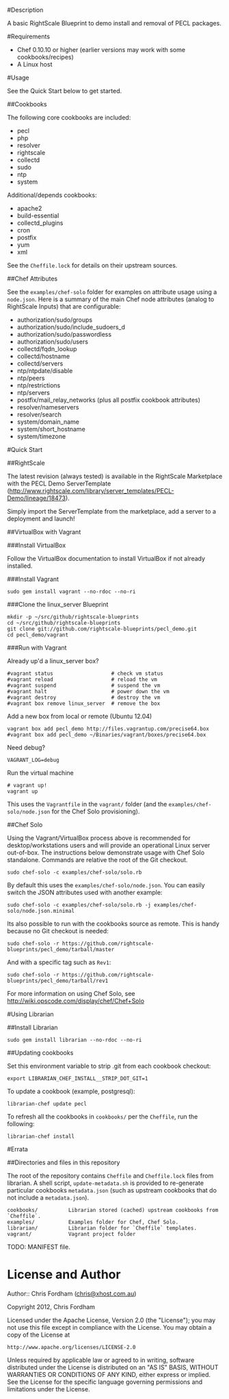 #Description

A basic RightScale Blueprint to demo install and removal of PECL packages.

#Requirements

* Chef 0.10.10 or higher (earlier versions may work with some cookbooks/recipes)
* A Linux host

#Usage

See the Quick Start below to get started.

##Cookbooks

The following core cookbooks are included:

* pecl
* php
* resolver
* rightscale
* collectd
* sudo
* ntp
* system

Additional/depends cookbooks:

* apache2
* build-essential
* collectd_plugins
* cron
* postfix
* yum
* xml

See the `Cheffile.lock` for details on their upstream sources.

##Chef Attributes

See the `examples/chef-solo` folder for examples on attribute usage using a `node.json`.
Here is a summary of the main Chef node attributes (analog to RightScale Inputs) that are configurable:

* authorization/sudo/groups
* authorization/sudo/include_sudoers_d
* authorization/sudo/passwordless
* authorization/sudo/users
* collectd/fqdn_lookup
* collectd/hostname
* collectd/servers
* ntp/ntpdate/disable
* ntp/peers
* ntp/restrictions
* ntp/servers
* postfix/mail_relay_networks (plus all postfix cookbook attributes)
* resolver/nameservers
* resolver/search
* system/domain_name
* system/short_hostname
* system/timezone

#Quick Start

##RightScale

The latest revision (always tested) is available in the RightScale Marketplace with the PECL Demo ServerTemplate (http://www.rightscale.com/library/server_templates/PECL-Demo/lineage/18473).

Simply import the ServerTemplate from the marketplace, add a server to a deployment and launch!

##VirtualBox with Vagrant

###Install VirtualBox

Follow the VirtualBox documentation to install VirtualBox if not already installed.

###Install Vagrant

	sudo gem install vagrant --no-rdoc --no-ri

###Clone the linux_server Blueprint

	mkdir -p ~/src/github/rightscale-blueprints
	cd ~/src/github/rightscale-blueprints
	git clone git://github.com/rightscale-blueprints/pecl_demo.git
	cd pecl_demo/vagrant

###Run with Vagrant

Already up'd a linux_server box?

	#vagrant status                   # check vm status
	#vagrant reload                   # reload the vm
	#vagrant suspend                  # suspend the vm
	#vagrant halt                     # power down the vm
	#vagrant destroy                  # destroy the vm
	#vagrant box remove linux_server  # remove the box

Add a new box from local or remote (Ubuntu 12.04)

	vagrant box add pecl_demo http://files.vagrantup.com/precise64.box
	#vagrant box add pecl_demo ~/Binaries/vagrant/boxes/precise64.box

Need debug?

	VAGRANT_LOG=debug

Run the virtual machine

	# vagrant up!
	vagrant up
	
This uses the `Vagrantfile` in the `vagrant/` folder (and the `examples/chef-solo/node.json` for the Chef Solo provisioning).

##Chef Solo

Using the Vagrant/VirtualBox process above is recommended for desktop/workstations users and will provide an operational Linux server out-of-box.
The instructions below demonstrate usage with Chef Solo standalone. Commands are relative the root of the Git checkout.

	sudo chef-solo -c examples/chef-solo/solo.rb
	
By default this uses the `examples/chef-solo/node.json`. You can easily switch the JSON attributes used with another example:

	sudo chef-solo -c examples/chef-solo/solo.rb -j examples/chef-solo/node.json.minimal
	
Its also possible to run with the cookbooks source as remote. This is handy because no Git checkout is needed:

	sudo chef-solo -r https://github.com/rightscale-blueprints/pecl_demo/tarball/master
	
And with a specific tag such as `Rev1`:

	sudo chef-solo -r https://github.com/rightscale-blueprints/pecl_demo/tarball/rev1

For more information on using Chef Solo, see http://wiki.opscode.com/display/chef/Chef+Solo

#Using Librarian

##Install Librarian

	sudo gem install librarian --no-rdoc --no-ri

##Updating cookbooks

Set this environment variable to strip .git from each cookbook checkout:

	export LIBRARIAN_CHEF_INSTALL__STRIP_DOT_GIT=1

To update a cookbook (example, postgresql):
	
	librarian-chef update pecl

To refresh all the cookbooks in `cookbooks/` per the `Cheffile`, run the following:

	librarian-chef install
	
#Errata

##Directories and files in this repository

The root of the repository contains `Cheffile` and `Cheffile.lock` files from librarian. A shell script, `update-metadata.sh` is provided to re-generate particular cookbooks `metadata.json` (such as upstream cookbooks that do not include a `metadata.json`).

	cookbooks/			Librarian stored (cached) upstream cookbooks from `Cheffile`.
	examples/			Examples folder for Chef, Chef Solo.
	librarian/			Librarian folder for `Cheffile` templates.
	vagrant/			Vagrant project folder

TODO: MANIFEST file.

License and Author
==================

Author:: Chris Fordham (<chris@xhost.com.au>)

Copyright 2012, Chris Fordham

Licensed under the Apache License, Version 2.0 (the "License");
you may not use this file except in compliance with the License.
You may obtain a copy of the License at

    http://www.apache.org/licenses/LICENSE-2.0

Unless required by applicable law or agreed to in writing, software
distributed under the License is distributed on an "AS IS" BASIS,
WITHOUT WARRANTIES OR CONDITIONS OF ANY KIND, either express or implied.
See the License for the specific language governing permissions and
limitations under the License.